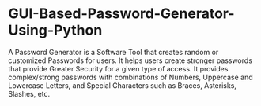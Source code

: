 # GUI-Based-Password-Generator-Using-Python
A Password Generator is a Software Tool that creates random or customized Passwords for users.
It helps users create stronger passwords that provide Greater Security for a given type of access.
It provides complex/strong passwords with combinations of Numbers, Uppercase and Lowercase Letters,
and Special Characters such as Braces, Asterisks, Slashes, etc.

